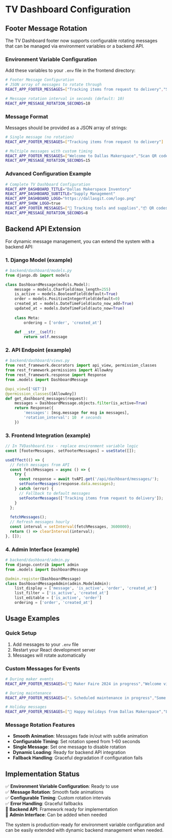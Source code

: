 # TV Dashboard Configuration

## Footer Message Rotation

The TV Dashboard footer now supports configurable rotating messages that can be managed via environment variables or a backend API.

### Environment Variable Configuration

Add these variables to your `.env` file in the frontend directory:

```bash
# Footer Message Configuration
# JSON array of messages to rotate through
REACT_APP_FOOTER_MESSAGES=["Tracking items from request to delivery","Scan QR codes to request reorders","Keeping your makerspace stocked","Real-time inventory management","Automated supply chain tracking"]

# Message rotation interval in seconds (default: 10)
REACT_APP_MESSAGE_ROTATION_SECONDS=10
```

### Message Format

Messages should be provided as a JSON array of strings:

```bash
# Single message (no rotation)
REACT_APP_FOOTER_MESSAGES=["Tracking items from request to delivery"]

# Multiple messages with custom timing
REACT_APP_FOOTER_MESSAGES=["Welcome to Dallas Makerspace","Scan QR codes to request supplies","Keeping makers equipped","Check item status in real-time"]
REACT_APP_MESSAGE_ROTATION_SECONDS=15
```

### Advanced Configuration Example

```bash
# Complete TV Dashboard Configuration
REACT_APP_DASHBOARD_TITLE="Dallas Makerspace Inventory"
REACT_APP_DASHBOARD_SUBTITLE="Supply Management"
REACT_APP_DASHBOARD_LOGO="https://dallasgit.com/logo.png"
REACT_APP_SHOW_LOGO=true
REACT_APP_FOOTER_MESSAGES=["🔧 Tracking tools and supplies","📦 QR codes for instant reorders","⚡ Real-time inventory updates","🎯 Keeping makers productive","🚀 Automated supply management"]
REACT_APP_MESSAGE_ROTATION_SECONDS=8
```

## Backend API Extension

For dynamic message management, you can extend the system with a backend API:

### 1. Django Model (example)

```python
# backend/dashboard/models.py
from django.db import models

class DashboardMessage(models.Model):
    message = models.CharField(max_length=255)
    is_active = models.BooleanField(default=True)
    order = models.PositiveIntegerField(default=0)
    created_at = models.DateTimeField(auto_now_add=True)
    updated_at = models.DateTimeField(auto_now=True)
    
    class Meta:
        ordering = ['order', 'created_at']
    
    def __str__(self):
        return self.message
```

### 2. API Endpoint (example)

```python
# backend/dashboard/views.py
from rest_framework.decorators import api_view, permission_classes
from rest_framework.permissions import AllowAny
from rest_framework.response import Response
from .models import DashboardMessage

@api_view(['GET'])
@permission_classes([AllowAny])
def get_dashboard_messages(request):
    messages = DashboardMessage.objects.filter(is_active=True)
    return Response({
        'messages': [msg.message for msg in messages],
        'rotation_interval': 10  # seconds
    })
```

### 3. Frontend Integration (example)

```javascript
// In TVDashboard.tsx - replace environment variable logic
const [footerMessages, setFooterMessages] = useState([]);

useEffect(() => {
  // Fetch messages from API
  const fetchMessages = async () => {
    try {
      const response = await tvAPI.get('/api/dashboard/messages/');
      setFooterMessages(response.data.messages);
    } catch (error) {
      // Fallback to default messages
      setFooterMessages(['Tracking items from request to delivery']);
    }
  };
  
  fetchMessages();
  // Refresh messages hourly
  const interval = setInterval(fetchMessages, 3600000);
  return () => clearInterval(interval);
}, []);
```

### 4. Admin Interface (example)

```python
# backend/dashboard/admin.py
from django.contrib import admin
from .models import DashboardMessage

@admin.register(DashboardMessage)
class DashboardMessageAdmin(admin.ModelAdmin):
    list_display = ['message', 'is_active', 'order', 'created_at']
    list_filter = ['is_active', 'created_at']
    list_editable = ['is_active', 'order']
    ordering = ['order', 'created_at']
```

## Usage Examples

### Quick Setup
1. Add messages to your `.env` file
2. Restart your React development server
3. Messages will rotate automatically

### Custom Messages for Events
```bash
# During maker events
REACT_APP_FOOTER_MESSAGES=["🎉 Maker Faire 2024 in progress","Welcome visitors to Dallas Makerspace","Scan items to see our inventory system","Ask staff about membership benefits"]

# During maintenance
REACT_APP_FOOTER_MESSAGES=["⚠️ Scheduled maintenance in progress","Some items may be temporarily unavailable","Normal operations resume tomorrow"]

# Holiday messages
REACT_APP_FOOTER_MESSAGES=["🎄 Happy Holidays from Dallas Makerspace","Limited hours during holiday break","Emergency supplies available 24/7"]
```

### Message Rotation Features

- **Smooth Animation**: Messages fade in/out with subtle animation
- **Configurable Timing**: Set rotation speed from 1-60 seconds
- **Single Message**: Set one message to disable rotation
- **Dynamic Loading**: Ready for backend API integration
- **Fallback Handling**: Graceful degradation if configuration fails

## Implementation Status

✅ **Environment Variable Configuration**: Ready to use  
✅ **Message Rotation**: Smooth fade animations  
✅ **Configurable Timing**: Custom rotation intervals  
✅ **Error Handling**: Graceful fallbacks  
🔧 **Backend API**: Framework ready for implementation  
🔧 **Admin Interface**: Can be added when needed  

The system is production-ready for environment variable configuration and can be easily extended with dynamic backend management when needed.
